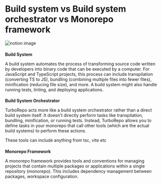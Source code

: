# Build system vs Build system orchestrator vs Monorepo framework

![notion image](https://www.notion.so/image/https%3A%2F%2Fprod-files-secure.s3.us-west-2.amazonaws.com%2F085e8ad8-528e-47d7-8922-a23dc4016453%2F61af291c-5f82-4c11-a22c-f1d1110abcb1%2FScreenshot_2024-03-16_at_2.58.02_AM.png?table=block&id=c58a54e2-0660-4e54-b5eb-a7855b0c2502&cache=v2)

#### 

[](#d196c353259842d0a1d264c70466ea7e "Build System")**Build System**

A build system automates the process of transforming source code written by developers into binary code that can be executed by a computer. For JavaScript and TypeScript projects, this process can include transpilation (converting TS to JS), bundling (combining multiple files into fewer files), minification (reducing file size), and more. A build system might also handle running tests, linting, and deploying applications.

#### 

[](#aa5f4bd7e2984b1a87aedf989696aeaf "Build System Orchestrator")**Build System Orchestrator**

TurboRepo acts more like a build system orchestrator rather than a direct build system itself. It doesn't directly perform tasks like transpilation, bundling, minification, or running tests. Instead, TurboRepo allows you to define tasks in your monorepo that call other tools (which are the actual build systems) to perform these actions.

These tools can include anything from tsc, vite etc

#### 

[](#34c8d2c7f7314731a619ed56229230f5 "Monorepo Framework")**Monorepo Framework**

A monorepo framework provides tools and conventions for managing projects that contain multiple packages or applications within a single repository (monorepo). This includes dependency management between packages, workspace configuration.